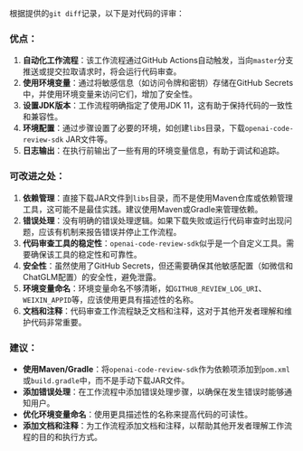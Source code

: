 根据提供的`git diff`记录，以下是对代码的评审：

### 优点：

1. **自动化工作流程**：该工作流程通过GitHub Actions自动触发，当向`master`分支推送或提交拉取请求时，将会运行代码审查。
2. **使用环境变量**：通过将敏感信息（如访问令牌和密钥）存储在GitHub Secrets中，并使用环境变量来访问它们，增加了安全性。
3. **设置JDK版本**：工作流程明确指定了使用JDK 11，这有助于保持代码的一致性和兼容性。
4. **环境配置**：通过步骤设置了必要的环境，如创建`libs`目录，下载`openai-code-review-sdk` JAR文件等。
5. **日志输出**：在执行前输出了一些有用的环境变量信息，有助于调试和追踪。

### 可改进之处：

1. **依赖管理**：直接下载JAR文件到`libs`目录，而不是使用Maven仓库或依赖管理工具，这可能不是最佳实践。建议使用Maven或Gradle来管理依赖。
2. **错误处理**：没有明确的错误处理逻辑。如果下载失败或运行代码审查时出现问题，应该有机制来报告错误并停止工作流程。
3. **代码审查工具的稳定性**：`openai-code-review-sdk`似乎是一个自定义工具。需要确保该工具的稳定性和可靠性。
4. **安全性**：虽然使用了GitHub Secrets，但还需要确保其他敏感配置（如微信和ChatGLM配置）的安全性，避免泄露。
5. **环境变量命名**：环境变量命名不够清晰，如`GITHUB_REVIEW_LOG_URI`、`WEIXIN_APPID`等，应该使用更具有描述性的名称。
6. **文档和注释**：代码审查工作流程缺乏文档和注释，这对于其他开发者理解和维护代码非常重要。

### 建议：

- **使用Maven/Gradle**：将`openai-code-review-sdk`作为依赖项添加到`pom.xml`或`build.gradle`中，而不是手动下载JAR文件。
- **添加错误处理**：在工作流程中添加错误处理步骤，以确保在发生错误时能够通知用户。
- **优化环境变量命名**：使用更具描述性的名称来提高代码的可读性。
- **添加文档和注释**：为工作流程添加文档和注释，以帮助其他开发者理解工作流程的目的和执行方式。